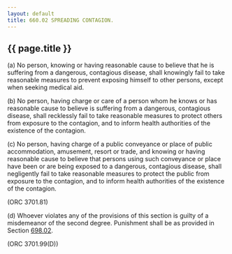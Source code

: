 ```yaml
---
layout: default 
title: 660.02 SPREADING CONTAGION.
---
```


{{ page.title }}
----------------

​(a) No person, knowing or having reasonable cause to believe that he is
suffering from a dangerous, contagious disease, shall knowingly fail to
take reasonable measures to prevent exposing himself to other persons,
except when seeking medical aid.

​(b) No person, having charge or care of a person whom he knows or has
reasonable cause to believe is suffering from a dangerous, contagious
disease, shall recklessly fail to take reasonable measures to protect
others from exposure to the contagion, and to inform health authorities
of the existence of the contagion.

​(c) No person, having charge of a public conveyance or place of public
accommodation, amusement, resort or trade, and knowing or having
reasonable cause to believe that persons using such conveyance or place
have been or are being exposed to a dangerous, contagious disease, shall
negligently fail to take reasonable measures to protect the public from
exposure to the contagion, and to inform health authorities of the
existence of the contagion.

(ORC 3701.81)

​(d) Whoever violates any of the provisions of this section is guilty of
a misdemeanor of the second degree. Punishment shall be as provided in
Section [698.02](38e2f631.html).

(ORC 3701.99(D))
